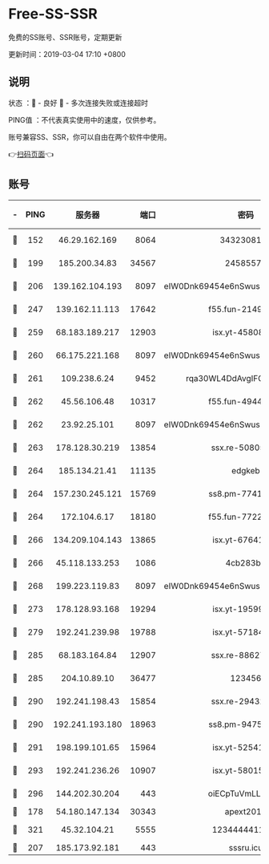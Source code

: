 # Free-SS-SSR

免费的SS账号、SSR账号，定期更新

更新时间：2019-03-04 17:10 +0800

## 说明

状态     ：🙂 - 良好 🙁 - 多次连接失败或连接超时

PING值   ：不代表真实使用中的速度，仅供参考。

账号兼容SS、SSR，你可以自由在两个软件中使用。

👉[扫码页面](https://liesauer.github.io/free-ss-ssr.github.io/)👈

## 账号

|-|PING|服务器|端口|密码|加密方式|区域|
|:----:|:----:|:-----:|-----:|:----:|:----:|:----:|
|🙂|152|46.29.162.169|8064|3432308177|aes-256-cfb|RU|
|🙂|199|185.200.34.83|34567|24585575|aes-256-cfb|US|
|🙂|206|139.162.104.193|8097|eIW0Dnk69454e6nSwuspv9DmS201tQ0D|aes-256-cfb|JP|
|🙂|247|139.162.11.113|17642|f55.fun-21493744|aes-256-cfb|SG|
|🙂|259|68.183.189.217|12903|isx.yt-45808180|aes-256-cfb|SG|
|🙂|260|66.175.221.168|8097|eIW0Dnk69454e6nSwuspv9DmS201tQ0D|aes-256-cfb|US|
|🙂|261|109.238.6.24|9452|rqa30WL4DdAvgIFG6Fs3znzTa|aes-256-cfb|FR|
|🙂|262|45.56.106.48|10317|f55.fun-49448952|aes-256-cfb|US|
|🙂|262|23.92.25.101|8097|eIW0Dnk69454e6nSwuspv9DmS201tQ0D|aes-256-cfb|US|
|🙂|263|178.128.30.219|13854|ssx.re-50805835|aes-256-cfb|SG|
|🙂|264|185.134.21.41|11135|edgkeb|aes-256-cfb|GB|
|🙂|264|157.230.245.121|15769|ss8.pm-77417708|aes-256-cfb|SG|
|🙂|264|172.104.6.17|18180|f55.fun-77228320|aes-256-cfb|US|
|🙂|266|134.209.104.143|13865|isx.yt-67641153|aes-256-cfb|SG|
|🙂|266|45.118.133.253|1086|4cb283b8|aes-256-cfb|SG|
|🙂|268|199.223.119.83|8097|eIW0Dnk69454e6nSwuspv9DmS201tQ0D|aes-256-cfb|US|
|🙂|273|178.128.93.168|19294|isx.yt-19599027|aes-256-cfb|SG|
|🙂|279|192.241.239.98|19788|isx.yt-57184627|aes-256-cfb|US|
|🙂|285|68.183.164.84|12907|ssx.re-88627570|aes-256-cfb|US|
|🙂|285|204.10.89.10|36477|123456|aes-256-cfb|US|
|🙂|290|192.241.198.43|15854|ssx.re-29432416|aes-256-cfb|US|
|🙂|290|192.241.193.180|18963|ss8.pm-94752333|aes-256-cfb|US|
|🙂|291|198.199.101.65|15964|isx.yt-52541316|aes-256-cfb|US|
|🙂|293|192.241.236.26|10907|isx.yt-58015517|aes-256-cfb|US|
|🙂|296|144.202.30.204|443|oiECpTuVmLLxk4Ts|aes-256-cfb|US|
|🙂|178|54.180.147.134|30343|apext2019|chacha20|KR|
|🙂|321|45.32.104.21|5555|1234444411111|aes-256-cfb|SG|
|🙁|207|185.173.92.181|443|sssru.icu|rc4-md5|RU|
